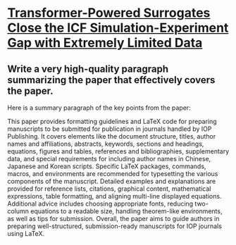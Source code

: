 # [Transformer-Powered Surrogates Close the ICF Simulation-Experiment Gap   with Extremely Limited Data](https://arxiv.org/abs/2312.03642)

## Write a very high-quality paragraph summarizing the paper that effectively covers the paper.

 Here is a summary paragraph of the key points from the paper:

This paper provides formatting guidelines and LaTeX code for preparing manuscripts to be submitted for publication in journals handled by IOP Publishing. It covers elements like the document structure, titles, author names and affiliations, abstracts, keywords, sections and headings, equations, figures and tables, references and bibliographies, supplementary data, and special requirements for including author names in Chinese, Japanese and Korean scripts. Specific LaTeX packages, commands, macros, and environments are recommended for typesetting the various components of the manuscript. Detailed examples and explanations are provided for reference lists, citations, graphical content, mathematical expressions, table formatting, and aligning multi-line displayed equations. Additional advice includes choosing appropriate fonts, reducing two-column equations to a readable size, handling theorem-like environments, as well as tips for submission. Overall, the paper aims to guide authors in preparing well-structured, submission-ready manuscripts for IOP journals using LaTeX.
